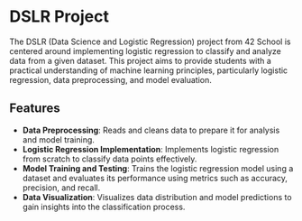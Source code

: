 # DSLR Project

The DSLR (Data Science and Logistic Regression) project from 42 School is centered around implementing logistic regression to classify and analyze data from a given dataset. This project aims to provide students with a practical understanding of machine learning principles, particularly logistic regression, data preprocessing, and model evaluation.

## Features

- **Data Preprocessing**: Reads and cleans data to prepare it for analysis and model training.
- **Logistic Regression Implementation**: Implements logistic regression from scratch to classify data points effectively.
- **Model Training and Testing**: Trains the logistic regression model using a dataset and evaluates its performance using metrics such as accuracy, precision, and recall.
- **Data Visualization**: Visualizes data distribution and model predictions to gain insights into the classification process.
